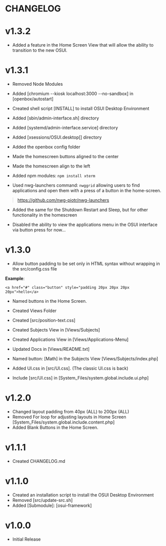 # CHANGELOG 

# v1.3.2
- Added a feature in the Home Screen View that will allow the ability 
  to transition to the new OSUI. 

# v1.3.1

- Removed Node Modules

- Added [chromium --kiosk localhost:3000 --no-sandbox] in [openbox/autostart]

- Created shell script [INSTALL] to install OSUI Desktop Environment

- Added [sbin/admin-interface.sh] directory

- Added [systemd/admin-interface.service] directory

- Added [xsessions/OSUI.desktop[] directory

- Added the openbox config folder

- Made the homescreen buttons aligned to the center

- Made the homescreen align to the left

- Added npm modules: `npm install xterm`

- Used nwg-launchers command: `nwggrid` allowing users to find applications and open them with a 
press of a button in the home-screen.

> https://github.com/nwg-piotr/nwg-launchers

- Added the same for the Shutdown Restart and Sleep, but for other functionality in the homescreen

- Disabled the ability to view the applications menu in the OSUI interface via button press for now...

# v1.3.0
- Allow button padding to be set only in HTML syntax without wrapping in the src/config.css file

**Example**:

`<a href="#" class="button" style="padding 20px 20px 20px 20px">hello</a>`


- Named buttons in the Home Screen. 

- Created Views Folder

- Created [src/position-text.css]

- Created Subjects View in [Views/Subjects]

- Created Applications View in [Views/Applications-Menu]

- Updated Docs in [Views/README.txt]

- Named button: [Math] in the Subjects View [Views/Subjects/index.php]

- Added UI.css in [src/UI.css]. (The classic UI.css is back)

- Include [src/UI.css] in [System_Files/system.global.include.ui.php]


# v1.2.0
- Changed layout padding from 40px (ALL) to 200px (ALL)
- Removed For loop for adjusting layouts in Home Screen [System_Files/system.global.include.content.php]
- Added Blank Buttons in the Home Screen. 

# v1.1.1
- Created CHANGELOG.md


# v1.1.0

- Created an installation script to install the OSUI Desktop Environment
- Removed [src/update-src.sh]
- Added [Submodule]: [osui-framework]



# v1.0.0

- Initial Release
